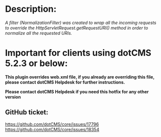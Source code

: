 # Description: 

_A filter (NormalizationFilter) was created to wrap all the incoming requests to override the HttpServletRequest.getRequestURI() method in order to normalize all the requested URIs._

# Important for clients using dotCMS 5.2.3 or below: 

**This plugin overrides web.xml file, if you already are overriding this file, please contact dotCMS Helpdesk for further instructions.**

**Please contact dotCMS Helpdesk if you need this hotfix for any other version**

## GitHub ticket:

https://github.com/dotCMS/core/issues/17796
https://github.com/dotCMS/core/issues/18354
